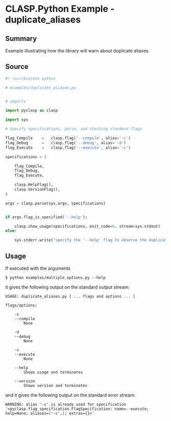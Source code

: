 # CLASP.Python Example - **duplicate_aliases**

## Summary

Example illustrating how the library will warn about duplicate aliases

## Source

```python
#! /usr/bin/env python

# examples/duplicate_aliases.py


# imports

import pyclasp as clasp

import sys

# Specify specifications, parse, and checking standard flags

flag_Compile    =   clasp.flag('--compile', alias='-c')
flag_Debug      =   clasp.flag('--debug', alias='-d')
flag_Execute    =   clasp.flag('--execute', alias='-c')

specifications = (

    flag_Compile,
    flag_Debug,
    flag_Execute,

    clasp.HelpFlag(),
    clasp.VersionFlag(),
)

args = clasp.parse(sys.argv, specifications)


if args.flag_is_specified('--help'):

    clasp.show_usage(specifications, exit_code=0, stream=sys.stdout)
else:

    sys.stderr.write("specify the '--help' flag to observe the duplicate alias warning\n")
```

## Usage

If executed with the arguments

```
$ python examples/multiple_options.py --help
```

it gives the following output on the standard output stream:

```
USAGE: duplicate_aliases.py [ ... flags and options ... ]

flags/options:

	-c
	--compile
		None

	-d
	--debug
		None

	-c
	--execute
		None

	--help
		Shows usage and terminates

	--version
		Shows version and terminates
```

and it gives the following output on the standard error stream:

```
WARNING: alias '-c' is already used for specification '<pyclasp.flag_specification.FlagSpecification: name=--execute; help=None; aliases=('-c',); extras={}>'
```


